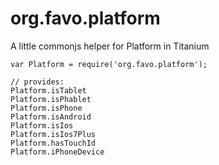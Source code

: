 org.favo.platform
=================

A little commonjs helper for Platform in Titanium


    var Platform = require('org.favo.platform');
    
    // provides:
    Platform.isTablet
    Platform.isPhablet
    Platform.isPhone
    Platform.isAndroid
    Platform.isIos
    Platform.isIos7Plus
    Platform.hasTouchId
    Platform.iPhoneDevice